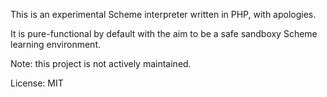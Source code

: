 This is an experimental Scheme interpreter written in PHP, with apologies.

It is pure-functional by default with the aim to be a safe sandboxy Scheme learning environment.

Note: this project is not actively maintained.

License: MIT
